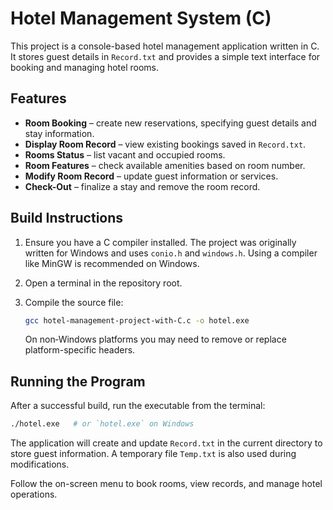 # Hotel Management System (C)

This project is a console-based hotel management application written in C. It stores guest details in `Record.txt` and provides a simple text interface for booking and managing hotel rooms.

## Features

- **Room Booking** – create new reservations, specifying guest details and stay information.
- **Display Room Record** – view existing bookings saved in `Record.txt`.
- **Rooms Status** – list vacant and occupied rooms.
- **Room Features** – check available amenities based on room number.
- **Modify Room Record** – update guest information or services.
- **Check-Out** – finalize a stay and remove the room record.

## Build Instructions

1. Ensure you have a C compiler installed. The project was originally written for Windows and uses `conio.h` and `windows.h`. Using a compiler like MinGW is recommended on Windows.
2. Open a terminal in the repository root.
3. Compile the source file:
   ```sh
   gcc hotel-management-project-with-C.c -o hotel.exe
   ```

   On non‑Windows platforms you may need to remove or replace platform-specific headers.

## Running the Program

After a successful build, run the executable from the terminal:

```sh
./hotel.exe   # or `hotel.exe` on Windows
```

The application will create and update `Record.txt` in the current directory to store guest information. A temporary file `Temp.txt` is also used during modifications.

Follow the on-screen menu to book rooms, view records, and manage hotel operations.
